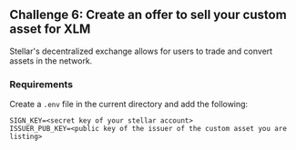 ## Challenge 6: Create an offer to sell your custom asset for XLM

Stellar's decentralized exchange allows for users to trade and convert assets in the network.

### Requirements

Create a `.env` file in the current directory and add the following:

```
SIGN_KEY=<secret key of your stellar account>
ISSUER_PUB_KEY=<public key of the issuer of the custom asset you are listing>
```
